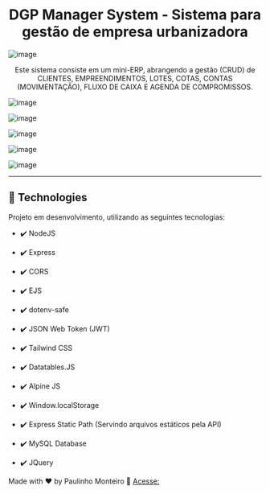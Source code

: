 <h1 align="center">
DGP Manager System - Sistema para gestão de empresa urbanizadora
</h1>

![image](https://user-images.githubusercontent.com/52004768/83304437-3f47d680-a1d5-11ea-9060-7e1608396540.png)  

<p align="center">Este sistema consiste em um mini-ERP, abrangendo a gestão (CRUD) de CLIENTES, EMPREENDIMENTOS, LOTES, COTAS, CONTAS (MOVIMENTAÇÃO), FLUXO DE CAIXA E AGENDA DE COMPROMISSOS.</p>

![image](https://user-images.githubusercontent.com/52004768/83306204-85526980-a1d8-11ea-83c1-afc33c1a4ce9.png)

![image](https://user-images.githubusercontent.com/52004768/83306245-9a2efd00-a1d8-11ea-8581-fa191e7995ec.png)

![image](https://user-images.githubusercontent.com/52004768/83306287-ad41cd00-a1d8-11ea-80d0-b12181acb1e4.png)

![image](https://user-images.githubusercontent.com/52004768/83306336-c0549d00-a1d8-11ea-9a64-0b7fad76bc56.png)

![image](https://user-images.githubusercontent.com/52004768/83306355-cba7c880-a1d8-11ea-876b-2b18f1c95698.png)

<hr />


## 🚀 Technologies

Projeto em desenvolvimento, utilizando as seguintes tecnologias:

- ✔️ NodeJS

- ✔️ Express

- ✔️ CORS

- ✔️ EJS

- ✔️ dotenv-safe

- ✔️ JSON Web Token (JWT)

- ✔️ Tailwind CSS

- ✔️ Datatables.JS

- ✔️ Alpine JS

- ✔️ Window.localStorage

- ✔️ Express Static Path (Servindo arquivos estáticos pela API)

- ✔️ MySQL Database

- ✔️ JQuery


Made with ♥ by Paulinho Monteiro :wave: [Acesse:](http://www.paulinhomonteiro.com)
